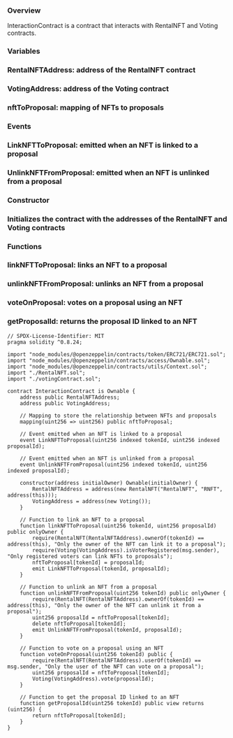 ### Overview
InteractionContract is a contract that interacts with RentalNFT and Voting contracts.

### Variables
### RentalNFTAddress: address of the RentalNFT contract
### VotingAddress: address of the Voting contract
### nftToProposal: mapping of NFTs to proposals

### Events
### LinkNFTToProposal: emitted when an NFT is linked to a proposal
### UnlinkNFTFromProposal: emitted when an NFT is unlinked from a proposal

### Constructor
### Initializes the contract with the addresses of the RentalNFT and Voting contracts

### Functions
### linkNFTToProposal: links an NFT to a proposal
### unlinkNFTFromProposal: unlinks an NFT from a proposal
### voteOnProposal: votes on a proposal using an NFT
### getProposalId: returns the proposal ID linked to an NFT

```
// SPDX-License-Identifier: MIT
pragma solidity ^0.8.24;

import "node_modules/@openzeppelin/contracts/token/ERC721/ERC721.sol";
import "node_modules/@openzeppelin/contracts/access/Ownable.sol";
import "node_modules/@openzeppelin/contracts/utils/Context.sol";
import "./RentalNFT.sol";
import "./votingContract.sol";

contract InteractionContract is Ownable {
    address public RentalNFTAddress;
    address public VotingAddress;

    // Mapping to store the relationship between NFTs and proposals
    mapping(uint256 => uint256) public nftToProposal;

    // Event emitted when an NFT is linked to a proposal
    event LinkNFTToProposal(uint256 indexed tokenId, uint256 indexed proposalId);

    // Event emitted when an NFT is unlinked from a proposal
    event UnlinkNFTFromProposal(uint256 indexed tokenId, uint256 indexed proposalId);

    constructor(address initialOwner) Ownable(initialOwner) {
        RentalNFTAddress = address(new RentalNFT("RentalNFT", "RNFT", address(this)));
        VotingAddress = address(new Voting());
    }

    // Function to link an NFT to a proposal
    function linkNFTToProposal(uint256 tokenId, uint256 proposalId) public onlyOwner {
        require(RentalNFT(RentalNFTAddress).ownerOf(tokenId) == address(this), "Only the owner of the NFT can link it to a proposal");
        require(Voting(VotingAddress).isVoterRegistered(msg.sender), "Only registered voters can link NFTs to proposals");
        nftToProposal[tokenId] = proposalId;
        emit LinkNFTToProposal(tokenId, proposalId);
    }

    // Function to unlink an NFT from a proposal
    function unlinkNFTFromProposal(uint256 tokenId) public onlyOwner {
        require(RentalNFT(RentalNFTAddress).ownerOf(tokenId) == address(this), "Only the owner of the NFT can unlink it from a proposal");
        uint256 proposalId = nftToProposal[tokenId];
        delete nftToProposal[tokenId];
        emit UnlinkNFTFromProposal(tokenId, proposalId);
    }

    // Function to vote on a proposal using an NFT
    function voteOnProposal(uint256 tokenId) public {
        require(RentalNFT(RentalNFTAddress).userOf(tokenId) == msg.sender, "Only the user of the NFT can vote on a proposal");
        uint256 proposalId = nftToProposal[tokenId];
        Voting(VotingAddress).vote(proposalId);
    }

    // Function to get the proposal ID linked to an NFT
    function getProposalId(uint256 tokenId) public view returns (uint256) {
        return nftToProposal[tokenId];
    }
}



```
